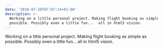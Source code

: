 ```yaml
---
date: '2010-07-28T07:07:14+01:00'
description: >-
  Working on a little personal project. Making flight booking as simple as
  possible. Possibly even a little fun...  all in html5 vision.
---
```

Working on a little personal project. Making flight booking as simple as possible. Possibly even a little fun...  all in html5 vision.
